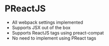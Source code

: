 # PReactJS
* All webpack settings implemented
* Supports JSX out of the box
* Supports ReactJS tags using preact-compat
* No need to implement using PReact tags
